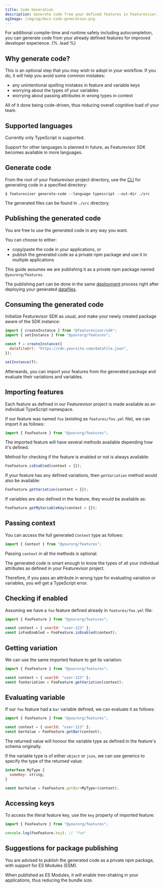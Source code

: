 ```yaml
---
title: Code Generation
description: Generate code from your defined features in Featurevisor.
ogImage: /img/og/docs-code-generation.png
---
```


For additional compile-time and runtime safety including autocompletion, you can generate code from your already defined features for improved developer experience. {% .lead %}

## Why generate code?

This is an optional step that you may wish to adopt in your workflow. If you do, it will help you avoid some common mistakes:

- any unintentional spelling mistakes in feature and variable keys
- worrying about the types of your variables
- worrying about passing attributes in wrong types in context

All of it done being code-driven, thus reducing overall cognitive load of your team.

## Supported languages

Currently only TypeScript is supported.

Support for other languages is planned in future, as Featurevisor SDK becomes available in more languages.

## Generate code

From the root of your Featurevisor project directory, use the [CLI](/docs/cli) for generating code in a specified directory:

```
$ featurevisor generate-code --language typescript --out-dir ./src
```

The generated files can be found in `./src` directory.

## Publishing the generated code

You are free to use the generated code in any way you want.

You can choose to either:

- copy/paste the code in your applications, or
- publish the generated code as a private npm package and use it in multiple applications

This guide assumes we are publishing it as a private npm package named `@yourorg/features`.

The publishing part can be done in the same [deployment](/docs/deployment) process right after deploying your generated [datafiles](/docs/building-datafiles).

## Consuming the generated code

Initialize Featurevisor SDK as usual, and make your newly created package aware of the SDK instance:

```js
import { createInstance } from "@featurevisor/sdk";
import { setInstance } from "@yourorg/features";

const f = createInstance({
  datafileUrl: "https://cdn.yoursite.com/datafile.json",
});

setInstance(f);
```

Afterwards, you can import your features from the generated package and evaluate their variations and variables.

## Importing features

Each feature as defined in our Featurevisor project is made available as an individual TypeScript namespace.

If our feature was named `foo` (existing as `features/foo.yml` file), we can import it as follows:

```js
import { FooFeature } from "@yourorg/features";
```

The imported feature will have several methods available depending how it's defined.

Method for checking if the feature is enabled or not is always available:

```js
FooFeature.isEnabled(context = {});
```

If your feature has any defined variations, then `getVariation` method would also be available:

```js
FooFeature.getVariation(context = {});
```

If variables are also defined in the feature, they would be available as:

```js
FooFeature.getMyVariableKey(context = {});
```

## Passing context

You can access the full generated `Context` type as follows:

```js
import { Context } from "@yourorg/features";
```

Passing `context` in all the methods is optional.

The generated code is smart enough to know the types of all your individual attributes as defined in your Featurevisor project.

Therefore, if you pass an attribute in wrong type for evaluating variation or variables, you will get a TypeScript error.

## Checking if enabled

Assuming we have a `foo` feature defined already in `features/foo.yml` file:

```js
import { FooFeature } from "@yourorg/features";

const context = { userId: "user-123" };
const isFooEnabled = FooFeature.isEnabled(context);
```

## Getting variation

We can use the same imported feature to get its variation:

```js
import { FooFeature } from "@yourorg/features";

const context = { userId: "user-123" };
const fooVariation = FooFeature.getVariation(context);
```

## Evaluating variable

If our `foo` feature had a `bar` variable defined, we can evaluate it as follows:

```js
import { FooFeature } from "@yourorg/features";

const context = { userId: "user-123" };
const barValue = FooFeature.getBar(context);
```

The returned value will honour the variable type as defined in the feature's schema originally.

If the variable type is of either `object` or `json`, we can use generics to specify the type of the returned value:

```js
interface MyType {
  someKey: string;
}

const barValue = FooFeature.getBar<MyType>(context);
```

## Accessing keys

To access the literal feature key, use the `key` property of imported feature:

```js
import { FooFeature } from "@yourorg/features";

console.log(FooFeature.key); // "foo"
```

## Suggestions for package publishing

You are advised to publish the generated code as a private npm package, with support for ES Modules (ESM).

When published as ES Modules, it will enable tree-shaking in your applications, thus reducing the bundle size.
